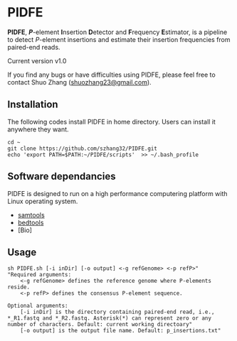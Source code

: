 # PIDFE
__PIDFE__, __*P*__-element **I**nsertion **D**etector and **F**requency **E**stimator, is a pipeline to detect *P*-element insertions and estimate their insertion frequencies from paired-end reads.

Current version v1.0

If you find any bugs or have difficulties using PIDFE, please feel free to contact Shuo Zhang (shuozhang23@gmail.com).


## Installation
The following codes install PIDFE in home directory. Users can install it anywhere they want.

    cd ~
    git clone https://github.com/szhang32/PIDFE.git
    echo 'export PATH=$PATH:~/PIDFE/scripts'  >> ~/.bash_profile
    
## Software dependancies
PIDFE is designed to run on a high performance computering platform with Linux operating system.
- [samtools](http://www.htslib.org/doc/samtools-1.2.html)
- [bedtools](https://bedtools.readthedocs.io/en/latest/)
- [Bio]

## Usage

    sh PIDFE.sh [-i inDir] [-o output] <-g refGenome> <-p refP>"
    "Required arguments:
        <-g refGenome> defines the reference genome where P-elements reside.
        <-p refP> defines the consensus P-element sequence.
 
    Optional arguments:
        [-i inDir] is the directory containing paired-end read, i.e., *_R1.fastq and *_R2.fastq. Asterisk(*) can represent zero or any number of characters. Default: current working directoary"  
        [-o output] is the output file name. Default: p_insertions.txt"
    
